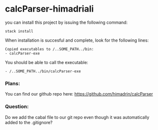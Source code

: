 # calcParser-himadriali

you can install this project by issuing the following command:
```
stack install
```

When installation is succesful and complete, look for the following lines:

```
Copied executables to /..SOME_PATH../bin:
- calcParser-exe
```

You should be able to call the executable:

```
- /..SOME_PATH../bin/calcParser-exe
```

### Plans:

You can find our github repo here: https://github.com/himadrin/calcParser


### Question:
Do we add the cabal file to our git repo even though it was automatically added to the .gitignore? 
